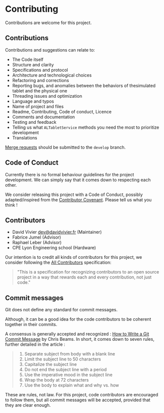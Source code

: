 # Contributing

Contributions are welcome for this project.

## Contributions

Contributions and suggestions can relate to:

- The Code itself
- Structure and clarity
- Specifications and protocol
- Architecture and technological choices
- Refactoring and corrections
- Reporting bugs, and anomalies between the behaviors of thesimulated tablet and the physical one
- Threading issues and optimization
- Language and typos
- Name of project and files
- Readme, Contributing, Code of conduct, Licence
- Comments and documentation
- Testing and feedback
- Telling us what `ALTabletService` methods you need the most to prioritize development
- Translations

[Merge requests](https://gitlab.com/davidvivier/naoqi-tablet-simulator/merge_requests) should be submitted to the `develop` branch.

## Code of Conduct

Currently there is no formal behaviour guidelines for the project development. We can simply say that it comes down to respecting each other.

We consider releasing this project with a Code of Conduct, possibly adapted/inspired from the [Contributor Covenant](https://www.contributor-covenant.org/). Please tell us what you think !

## Contributors

- David Vivier [dev@davidvivier.fr](dev@davidvivier.fr) (Maintainer)
- Fabrice Jumel (Advisor)
- Raphael Leber (Advisor)
- CPE Lyon Engineering school (Hardware)

Our intention is to credit all kinds of contributors for this project, we consider following the [All Contributors](https://all-contributors.js.org/docs/overview) specification:

> "This is a specification for recognizing contributors to an open source project in a way that rewards each and every contribution, not just code."

## Commit messages

Git does not define any standard for commit messages.

Although, it can be a good idea for the code contributors to be coherent together in their commits.

A consensus is generally accepted and recognized : [How to Write a Git Commit Message](https://chris.beams.io/posts/git-commit/) by Chris Beams. In short, it comes down to seven rules, further detailed in the article :

>   1. Separate subject from body with a blank line
>   2. Limit the subject line to 50 characters
>   3. Capitalize the subject line
>   4. Do not end the subject line with a period
>   5. Use the imperative mood in the subject line
>   6. Wrap the body at 72 characters
>   7. Use the body to explain what and why vs. how

These are rules, not law. For this project, code contributors are encouraged to follow them, but all commit messages will be accepted, provided that they are clear enough.
